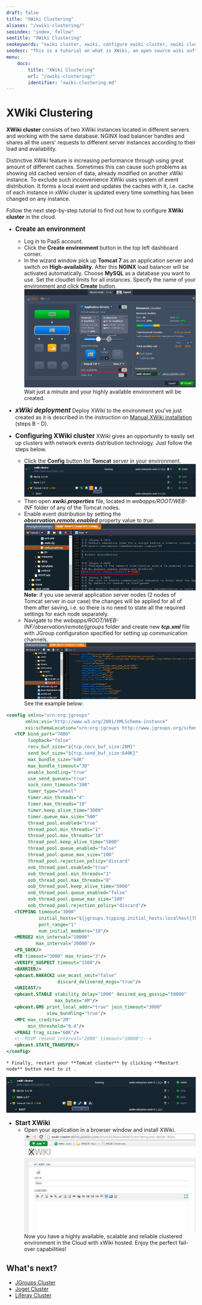 ```yaml
---
draft: false
title: "XWiki Clustering"
aliases: "/xwiki-clustering/"
seoindex: "index, follow"
seotitle: "XWiki Clustering"
seokeywords: "xwiki cluster, xwiki, configure xwiki cluster, xwiki clustering, xwiki hosting, xwiki download, deploy xwiki, xwiki war, xwiki tutorial, xwiki open source, xwiki cluster how to, xwiki java, xwiki instances, xwiki deployment"
seodesc: "This is a tutorial on what is XWiki, an open source wiki software platform written in Java, used for and how to configure its clustering with Java cloud PaaS."
menu: 
    docs:
        title: "XWiki Clustering"
        url: "/xwiki-clustering/"
        identifier: "xwiki-clustering.md"
---
```


# XWiki Clustering     
                                                   
**XWiki cluster** consists of two XWiki instances located in different servers and working with the same database. NGINX load balancer handles and shares all the users' requests to different server instances according to their load and availability.

Distinctive XWiki feature is increasing performance through using great amount of different caches. Sometimes this can cause such problems as showing old cached version of data, already modified on another xWiki instance. To exclude such inconvenience XWiki uses system of event distribution. It forms a local event and updates the caches with it, i.e. cache of each instance in xWiki cluster is updated every time something has been changed on any instance.

Follow the next step-by-step tutorial to find out how to configure **XWiki cluster** in the cloud.

* **<big><span type="A">Create an environment</span></big>**
    * Log in to PaaS account.
    * Click the **Create environment** button in the top left dashboard corner.
    * In the wizard window pick up **Tomcat 7** as an application server and switch on **High-availability**. After this **NGINX** load balancer will be activated automatically.
Choose **MySQL** as a database you want to use. Set the cloudlet limits for all instances.
Specify the name of your environment and click **Create** button.</li>
![xwiki hosting](xwiki-cluster-environment1.gif)
Wait just a  minute and your highly available environment will be created.

* **<big><span type="A">*xWiki deployment*</span></big>**
Deploy XWiki to the environment you've just created as it is described in the instruction on [Manual XWiki installation](/xwiki-deploy/) (steps B - D).
* **<big><span type="A">Configuring XWiki cluster</span></big>**
XWiki gives an opportunity to easily set up clusters with network events distribution technology. Just follow the steps below.
    * Click the **Config** button for **Tomcat** server in your environment.</li>
![xwiki environment](xwiki-cluster-config.gif)
    * Then open ***xwiki.properties*** file, located in *webapps/ROOT/WEB-INF* folder of any of the Tomcat nodes.
    * Enable event distribution by setting the ***observation.remote.enabled*** property value to *true*.
![event distribution](xwiki-cluster-event-distribution.gif)
**Note**: if you use several application server nodes (2 nodes of Tomcat server in our case) the changes will be applied for all of them after saving, i.e. so there is no need to state all the required settings for each node separately.
    * Navigate to the *webapps/ROOT/WEB-INF/observation/remote/jgroups* folder and create new ***tcp.xml*** file with JGroup configuration specified for setting up communication channels.
![xwiki jgroup](xwiki-cluster-jgroups.gif)
See the example below:  
```xml
<config xmlns="urn:org:jgroups"
       xmlns:xsi="http://www.w3.org/2001/XMLSchema-instance"
       xsi:schemaLocation="urn:org:jgroups http://www.jgroups.org/schema/JGroups-3.2.xsd">
   <TCP bind_port="7800"
        loopback="false"
        recv_buf_size="${tcp.recv_buf_size:20M}"
        send_buf_size="${tcp.send_buf_size:640K}"
        max_bundle_size="64K"
        max_bundle_timeout="30"
        enable_bundling="true"
        use_send_queues="true"
        sock_conn_timeout="300"
        timer_type="wheel"
        timer.min_threads="4"
        timer.max_threads="10"
        timer.keep_alive_time="3000"
        timer.queue_max_size="500"
        thread_pool.enabled="true"
        thread_pool.min_threads="1"
        thread_pool.max_threads="10"
        thread_pool.keep_alive_time="5000"
        thread_pool.queue_enabled="false"
        thread_pool.queue_max_size="100"
        thread_pool.rejection_policy="discard"
        oob_thread_pool.enabled="true"
        oob_thread_pool.min_threads="1"
        oob_thread_pool.max_threads="8"
        oob_thread_pool.keep_alive_time="5000"
        oob_thread_pool.queue_enabled="false"
        oob_thread_pool.queue_max_size="100"
        oob_thread_pool.rejection_policy="discard"/>
   <TCPPING timeout="3000"
            initial_hosts="${jgroups.tcpping.initial_hosts:localhost[7800],localhost[7801]}"
            port_range="1"
            num_initial_members="10"/>
   <MERGE2 min_interval="10000"
           max_interval="30000"/>
   <FD_SOCK/>
   <FD timeout="3000" max_tries="3"/>
   <VERIFY_SUSPECT timeout="1500"/>
   <BARRIER/>
   <pbcast.NAKACK2 use_mcast_xmit="false"
                   discard_delivered_msgs="true"/>
   <UNICAST/>
   <pbcast.STABLE stability_delay="1000" desired_avg_gossip="50000"
                  max_bytes="4M"/>
   <pbcast.GMS print_local_addr="true" join_timeout="3000"
               view_bundling="true"/>
   <MFC max_credits="2M"
        min_threshold="0.4"/>
   <FRAG2 frag_size="60K"/>
   <!--RSVP resend_interval="2000" timeout="10000"/-->
   <pbcast.STATE_TRANSFER/>
</config>
```
    * Finally, restart your **Tomcat cluster** by clicking **Restart node** button next to it .
    
![xwiki cluster](xwiki-cluster-restart.gif)

* **<big><span type="A">Start XWiki</span></big>**
    * Open your application in a browser window and install XWiki.
![install xwiki](xwiki-cluster.gif)
Now you have a highly available, scalable and reliable clustered environment in the Cloud with xWiki hosted. Enjoy the perfect fail-over capabilities!


## What's next?
* [JGroups Cluster](https://www.virtuozzo.com/company/blog/jgroups-cluster-on-jelastic/)
* [Joget Cluster](https://www.virtuozzo.com/company/blog/how-to-deploy-joget-cluster/)
* [Liferay Cluster](https://www.virtuozzo.com/company/blog/liferay-cluster/)